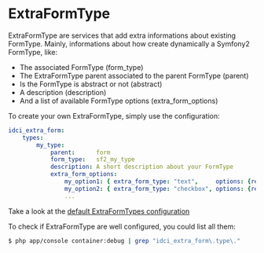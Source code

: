 ExtraFormType
=============

ExtraFormType are services that add extra informations about existing FormType.
Mainly, informations about how create dynamically a Symfony2 FormType, like:
 * The associated FormType (form_type)
 * The ExtraFormType parent associated to the parent FormType (parent)
 * Is the FormType is abstract or not (abstract)
 * A description (description)
 * And a list of available FormType options (extra_form_options)

To create your own ExtraFormType, simply use the configuration:
```yml
idci_extra_form:
    types:
        my_type:
            parent:      form
            form_type:   sf2_my_type
            description: A short description about your FormType
            extra_form_options:
                my_option1: { extra_form_type: "text",     options: {required: false} }
                my_option2: { extra_form_type: "checkbox", options: {required: false} }
                ...
```

Take a look at the [default ExtraFormTypes configuration](../config/types.yml)

To check if ExtraFormType are well configured, you could list all them:
```sh
$ php app/console container:debug | grep "idci_extra_form\.type\."
```
